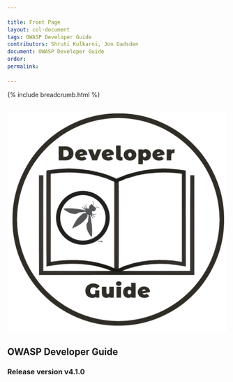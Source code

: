 ```yaml
---

title: Front Page
layout: col-document
tags: OWASP Developer Guide
contributors: Shruti Kulkarni, Jon Gadsden
document: OWASP Developer Guide
order:
permalink:

---
```


{% include breadcrumb.html %}

## ![Developer Guide](../assets/images/dg_logo.png)

## OWASP Developer Guide

### Release version v4.1.0

